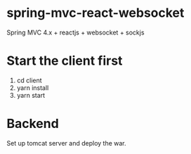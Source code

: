 # spring-mvc-react-websocket
Spring MVC 4.x + reactjs + websocket + sockjs

# Start the client first
1. cd client
2. yarn install
3. yarn start

# Backend
 Set up tomcat server and deploy the war.
